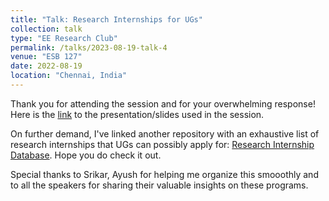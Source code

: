 ```yaml
---
title: "Talk: Research Internships for UGs"
collection: talk
type: "EE Research Club"
permalink: /talks/2023-08-19-talk-4
venue: "ESB 127"
date: 2022-08-19
location: "Chennai, India"
---
```


Thank you for attending the session and for your overwhelming response! Here is the [link](https://docs.google.com/presentation/d/12IKnA-F35J4fslBHyeeXeZashdbBZMr8_aRN3kQsfGA/edit#slide=id.p) to the presentation/slides used in the session.

On further demand, I've linked another repository with an exhaustive list of research internships that UGs can possibly apply for: [Research Internship Database](https://github.com/himahuja/Research-Internships-for-Undergraduates). Hope you do check it out.

Special thanks to Srikar, Ayush for helping me organize this smooothly and to all the speakers for sharing their valuable insights on these programs.
